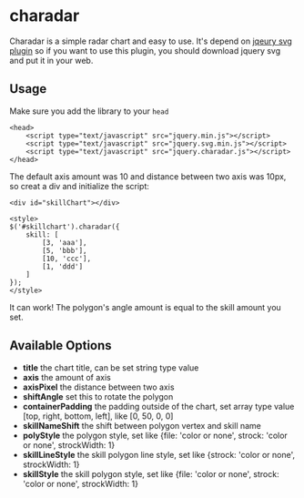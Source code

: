 charadar
========

Charadar is a simple radar chart and easy to use.
It's depend on [jqeury svg plugin](http://keith-wood.name/svg.html)
so if you want to use this plugin, you should download jquery svg and put it in your web.

Usage
-----

Make sure you add the library to your `head`

	<head>
		<script type="text/javascript" src="jquery.min.js"></script>
		<script type="text/javascript" src="jquery.svg.min.js"></script>
		<script type="text/javascript" src="jquery.charadar.js"></script>
	</head>

The default axis amount was 10 and distance between two axis was 10px, so creat a div and initialize the script:

	<div id="skillChart"></div>

	<style>
	$('#skillchart').charadar({
		skill: [
			[3, 'aaa'],
			[5, 'bbb'],
			[10, 'ccc'],
			[1, 'ddd']
		]
	});
	</style>

It can work!
The polygon's angle amount is equal to the skill amount you set.

Available Options
-----------------

*	**title**  the chart title, can be set string type value
*	**axis**  the amount of axis
*	**axisPixel**  the distance between two axis
*	**shiftAngle**  set this to rotate the polygon 
*	**containerPadding**  the padding outside of the chart, set array type value [top, right, bottom, left],  like [0, 50, 0, 0]
*	**skillNameShift**  the shift between polygon vertex and skill name
*	**polyStyle**  the polygon style, set like {file: 'color or none', strock: 'color or none', strockWidth: 1}
*	**skillLineStyle**  the skill polygon line style, set like {strock: 'color or none', strockWidth: 1}
*	**skillStyle**  the skill polygon style, set like {file: 'color or none', strock: 'color or none', strockWidth: 1}
